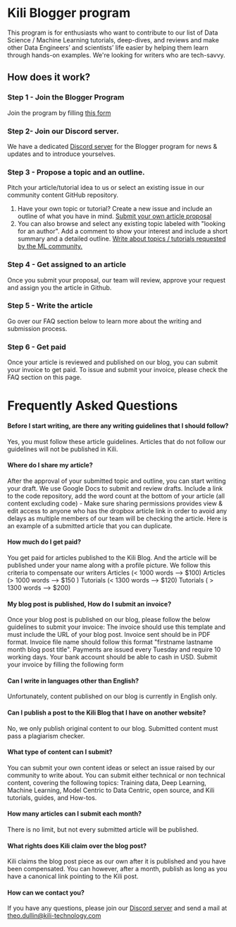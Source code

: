 # Kili Blogger program

This program is for enthusiasts who want to contribute to our list of Data Science / Machine Learning tutorials, deep-dives, and reviews and make other Data Engineers’ and scientists’ life easier by helping them learn through hands-on examples. We're looking for writers who are tech-savvy. 

## How does it work?

### Step 1 - Join the Blogger Program
Join the program by filling [this form](https://share.hsforms.com/1PkSi5rNcSsalwQ13LzhMVg564ac) 

### Step 2- Join our Discord server. 
We have a dedicated [Discord server](https://discord.gg/KcJgEfxnQk) for the Blogger program for news & updates and to introduce yourselves.

### Step 3 - Propose a topic and an outline. 
Pitch your article/tutorial idea to us or select an existing issue in our community content GitHub repository.
1. Have your own topic or tutorial? Create a new issue and include an outline of what you have in mind. [Submit your own article proposal](https://github.com/kili-technology/kili-blogger-program/issues/new?assignees=&labels=&template=submit-an-article-proposal.md&title=%5BArticle+Proposal%5D+)
2. You can also browse and select any existing topic labeled with "looking for an author". Add a comment to show your interest and include a short summary and a detailed outline. [Write about topics / tutorials requested by the ML community.](https://github.com/kili-technology/kili-blogger-program/projects/1) 

### Step 4 - Get assigned to an article
Once you submit your proposal, our team will review, approve your request and assign you the article in Github.

### Step 5 - Write the article
Go over our FAQ section below to learn more about the writing and submission process.

### Step 6 - Get paid 
Once your article is reviewed and published on our blog, you can submit your invoice to get paid. 
To issue and submit your invoice, please check the FAQ section on this page.



# Frequently Asked Questions

#### Before I start writing, are there any writing guidelines that I should follow?
Yes, you must follow these article guidelines. Articles that do not follow our guidelines will not be published in Kili.


#### Where do I share my article?
After the approval of your submitted topic and outline, you can start writing your draft. We use Google Docs to submit and review drafts. Include a link to the code repository, add the word count at the bottom of your article (all content excluding code) - Make sure sharing permissions provides view & edit access to anyone who has the dropbox article link in order to avoid any delays as multiple members of our team will be checking the article. Here is an example of a submitted article that you can duplicate.

#### How much do I get paid?
You get paid for articles published to the Kili Blog. And the article will be published under your name along with a profile picture.
We follow this criteria to compensate our writers
Articles (< 1000 words —> $100)
Articles (> 1000 words —> $150 )
Tutorials (< 1300 words —> $120)
Tutorials ( > 1300 words —> $200)

#### My blog post is published, How do I submit an invoice?
Once your blog post is published on our blog, please follow the below guidelines to submit your invoice:
The invoice should use this template and must include the URL of your blog post.
Invoice sent should be in PDF format.
Invoice file name should follow this format "firstname lastname month blog post title".
Payments are issued every Tuesday and require 10 working days. Your bank account should be able to cash in USD.
Submit your invoice by filling the following form

#### Can I write in languages other than English?
Unfortunately, content published on our blog is currently in English only.

#### Can I publish a post to the Kili Blog that I have on another website?
No, we only publish original content to our blog. Submitted content must pass a plagiarism checker.

#### What type of content can I submit?
You can submit your own content ideas or select an issue raised by our community to write about. You can submit either technical or non technical content, covering the following topics: Training data, Deep Learning, Machine Learning, Model Centric to Data Centric, open source, and Kili tutorials, guides, and How-tos.

#### How many articles can I submit each month?
There is no limit, but not every submitted article will be published.

#### What rights does Kili claim over the blog post?
Kili claims the blog post piece as our own after it is published and you have been compensated. You can however, after a month, publish as long as you have a canonical link pointing to the Kili post.

#### How can we contact you?
If you have any questions, please join our [Discord server](https://discord.gg/KcJgEfxnQk) and send a mail at <theo.dullin@kili-technology.com>


